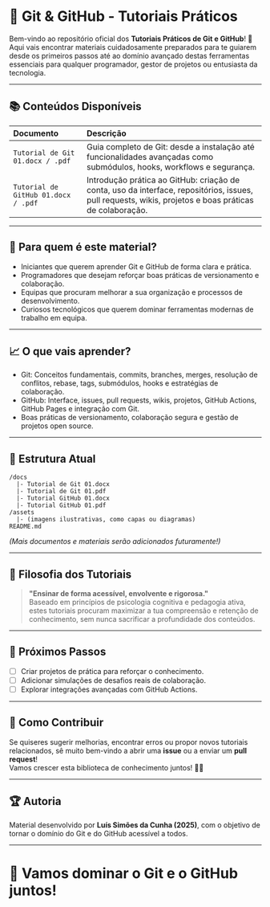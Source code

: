 # 🚀 Git & GitHub - Tutoriais Práticos

Bem-vindo ao repositório oficial dos **Tutoriais Práticos de Git e GitHub**! 🎯  
Aqui vais encontrar materiais cuidadosamente preparados para te guiarem desde os primeiros passos até ao domínio avançado destas ferramentas essenciais para qualquer programador, gestor de projetos ou entusiasta da tecnologia.

---

## 📚 Conteúdos Disponíveis

| Documento | Descrição |
|:----------|:----------|
| `Tutorial de Git 01.docx / .pdf` | Guia completo de Git: desde a instalação até funcionalidades avançadas como submódulos, hooks, workflows e segurança. |
| `Tutorial de GitHub 01.docx / .pdf` | Introdução prática ao GitHub: criação de conta, uso da interface, repositórios, issues, pull requests, wikis, projetos e boas práticas de colaboração. |

---

## 🎯 Para quem é este material?

- Iniciantes que querem aprender Git e GitHub de forma clara e prática.
- Programadores que desejam reforçar boas práticas de versionamento e colaboração.
- Equipas que procuram melhorar a sua organização e processos de desenvolvimento.
- Curiosos tecnológicos que querem dominar ferramentas modernas de trabalho em equipa.

---

## 📈 O que vais aprender?

- Git: Conceitos fundamentais, commits, branches, merges, resolução de conflitos, rebase, tags, submódulos, hooks e estratégias de colaboração.
- GitHub: Interface, issues, pull requests, wikis, projetos, GitHub Actions, GitHub Pages e integração com Git.
- Boas práticas de versionamento, colaboração segura e gestão de projetos open source.

---

## 📂 Estrutura Atual

```
/docs
  |- Tutorial de Git 01.docx
  |- Tutorial de Git 01.pdf
  |- Tutorial GitHub 01.docx
  |- Tutorial GitHub 01.pdf
/assets
  |- (imagens ilustrativas, como capas ou diagramas)
README.md
```

*(Mais documentos e materiais serão adicionados futuramente!)*

---

## 🧠 Filosofia dos Tutoriais

> **"Ensinar de forma acessível, envolvente e rigorosa."**  
> Baseado em princípios de psicologia cognitiva e pedagogia ativa, estes tutoriais procuram maximizar a tua compreensão e retenção de conhecimento, sem nunca sacrificar a profundidade dos conteúdos.

---

## 🚀 Próximos Passos

- [ ] Criar projetos de prática para reforçar o conhecimento.
- [ ] Adicionar simulações de desafios reais de colaboração.
- [ ] Explorar integrações avançadas com GitHub Actions.

---

## 🤝 Como Contribuir

Se quiseres sugerir melhorias, encontrar erros ou propor novos tutoriais relacionados, sê muito bem-vindo a abrir uma **issue** ou a enviar um **pull request**!  
Vamos crescer esta biblioteca de conhecimento juntos! 💬✨

---

## 🏆 Autoria

Material desenvolvido por **Luís Simões da Cunha (2025)**, com o objetivo de tornar o domínio do Git e do GitHub acessível a todos.

---

# 🚀 Vamos dominar o Git e o GitHub juntos!
